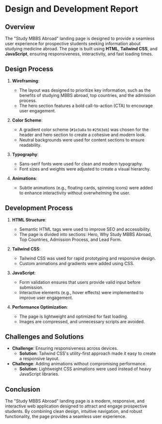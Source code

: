 # Design and Development Report

## Overview

The "Study MBBS Abroad" landing page is designed to provide a seamless user experience for prospective students seeking information about studying medicine abroad. The page is built using **HTML**, **Tailwind CSS**, and **JavaScript**, ensuring responsiveness, interactivity, and fast loading times.

## Design Process

1. **Wireframing**:

   - The layout was designed to prioritize key information, such as the benefits of studying MBBS abroad, top countries, and the admission process.
   - The hero section features a bold call-to-action (CTA) to encourage user engagement.

2. **Color Scheme**:

   - A gradient color scheme (`#1e3a8a` to `#2563eb`) was chosen for the header and hero section to create a cohesive and modern look.
   - Neutral backgrounds were used for content sections to ensure readability.

3. **Typography**:

   - Sans-serif fonts were used for clean and modern typography.
   - Font sizes and weights were adjusted to create a visual hierarchy.

4. **Animations**:
   - Subtle animations (e.g., floating cards, spinning icons) were added to enhance interactivity without overwhelming the user.

## Development Process

1. **HTML Structure**:

   - Semantic HTML tags were used to improve SEO and accessibility.
   - The page is divided into sections: Hero, Why Study MBBS Abroad, Top Countries, Admission Process, and Lead Form.

2. **Tailwind CSS**:

   - Tailwind CSS was used for rapid prototyping and responsive design.
   - Custom animations and gradients were added using CSS.

3. **JavaScript**:

   - Form validation ensures that users provide valid input before submission.
   - Interactive elements (e.g., hover effects) were implemented to improve user engagement.

4. **Performance Optimization**:
   - The page is lightweight and optimized for fast loading.
   - Images are compressed, and unnecessary scripts are avoided.

## Challenges and Solutions

- **Challenge**: Ensuring responsiveness across devices.
  - **Solution**: Tailwind CSS's utility-first approach made it easy to create a responsive layout.
- **Challenge**: Adding animations without compromising performance.
  - **Solution**: Lightweight CSS animations were used instead of heavy JavaScript libraries.

## Conclusion

The "Study MBBS Abroad" landing page is a modern, responsive, and interactive web application designed to attract and engage prospective students. By combining clean design, intuitive navigation, and robust functionality, the page provides a seamless user experience.
